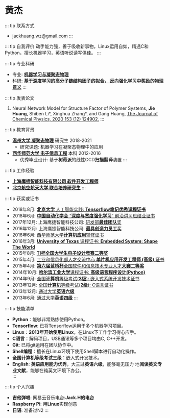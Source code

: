 # 黄杰
::: tip 联系方式
- <jackhuang.wz@gmail.com>
:::


::: tip 自我评价
动手能力强，善于吸收新事物，Linux运用自如，精通C和Python，擅长机器学习，英语听说读写俱佳。
:::


::: tip 专业科研
- 专业: <u>**机器学习与凝聚态物理**</u>
- 科研: <u>**基于深度学习的高分子链结构因子的拟合， 反向强化学习中奖励的物理意义**</u>
:::

::: tip 发表论文
1. Neural Network Model for Structure Factor of Polymer Systems, **Jie Huang**, Shiben Li*, Xinghua Zhang*, and Gang Huang, [The Journal of Chemical Physics,  2020 153 (12) 124902.](https://aip.scitation.org/doi/full/10.1063/5.0022464)
:::

::: tip 教育背景
- <u>**温州大学 凝聚态物理**</u> 研究生 2018-2021
    - 研究课题: 机器学习在凝聚态物理中的应用
- <u>**西华师范大学 电子信息工程**</u> 本科 2012-2016
    - 优秀毕业设计: 基于**树莓派**的线性CCD**扫描翻译**装置
:::


::: tip 工作经验
- <u>**上海鹰捷智能科技有限公司 软件开发工程师**</u> 
- <u>**北京航空航天大学 联合培养研究生**</u> 
:::


::: tip 获奖或证书
- 2018年8月: <u>**北京大学** 人工智能实践: **Tensorflow笔记优秀课程证书**</u>
- 2018年6月: <u>**中国自动化学会** “**深度与宽度强化学习**” 前沿讲习班结业证书</u>
- 2017年12月: 上海鹰捷智能科技公司: <u>研发部**最佳团队**奖</u>
- 2016年12月: 上海鹰捷智能科技公司: <u>**最具创造力员工**奖</u>
- 2016年6月: <u>西华师范大学**计算机应用**辅修证书</u>
- 2016年3月: <u>**University of Texas** 课程证书: **Embedded System: Shape The World**</u>
- 2015年8月: <u>**TI杯全国大学生电子设计竞赛二等奖**</u>
- 2015年4月: <u>工业和信息化部人才交流中心 **单片机应用开发工程师 (高级)** 证书</u>
- 2015年4月: <u>**第六届蓝桥杯**全国软件和信息技术专业人才**大赛二等奖**</u>
- 2014年10月: <u>**哈尔滨工业大学**课程证书: **高级语言程序设计(Python)**</u>
- 2014年9月: <u>全国**计算机**等级考试(**3级**): 嵌入式系统开发技术证书</u>
- 2013年12月: <u>全国**计算机**等级考试(**2级**)**:** C语言证书</u>
- 2013年12月: <u>通过大学**英语六级**</u>
- 2013年6月:  <u>通过大学**英语四级**</u>
::: 


::: tip 技能清单
- **Python**：能够非常熟练使用Python。
- **Tensorflow**:  已将Tensorflow运用于多个机器学习项目。
- **Linux**：**2013年开始使用Linux**，在Linux下工作学习得心应手。
- **C语言**：解码项目，USB通讯等多个项目均由C, C++开发。
- **Git**: 已将git运用在团队协作中。
- **Shell编程**：擅长在Linux环境下使用Shell脚本进行自动化操作。
- **全国计算机等级考试三级**：嵌入式开发技术。
- **English**: **英语应用能力优秀**，大三过**英语六级**，能够毫无压力
  地**阅读英文专业文献**，能够在纯英文环境下办公。	
:::


::: tip 个人兴趣
- **吉他弹唱**: 网易云音乐电台:**Jack.H的电台**
- **Raspberry Pi**: 用**Linux**实现创意
- **日语**: 准备过N2
::: 
